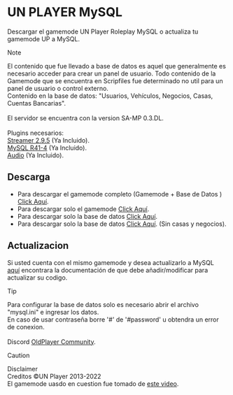 # UN PLAYER MySQL

Descargar el gamemode UN Player Roleplay MySQL o actualiza tu gamemode UP a MySQL.

> [!NOTE]
> El contenido que fue llevado a base de datos es aquel que generalmente es necesario acceder para crear un panel de usuario. Todo contenido de la Gamemode que se encuentra en Scripfiles fue determinado no util para un panel de usuario o control externo.
> <br>Contenido en la base de datos: "Usuarios, Vehículos, Negocios, Casas, Cuentas Bancarias".
> <br>
> <br>El servidor se encuentra con la version SA-MP 0.3.DL.
> <br>
> <br>Plugins necesarios:
> <br>[Streamer 2.9.5](https://github.com/samp-incognito/samp-streamer-plugin/releases/tag/v2.9.5) (Ya Incluido).
> <br>[MySQL R41-4](https://github.com/pBlueG/SA-MP-MySQL/releases/tag/R41-4) (Ya Incluido).
> <br>[Audio](https://github.com/samp-incognito/samp-audio-server-plugin) (Ya Incluido).

## Descarga

- Para descargar el gamemode completo (Gamemode + Base de Datos ) [Click Aquí](https://github.com/tucho0/UN-PLAYER-MySQL/releases/download/v1/UN.Player.zip).
- Para descargar solo el gamemode [Click Aquí](https://github.com/tucho0/UN-PLAYER-MySQL/releases/download/v1/RolePlay.pwn).
- Para descargar solo la base de datos [Click Aquí](https://github.com/tucho0/UN-PLAYER-MySQL/releases/download/v1/updatabase.sql).
- Para descargar solo la base de datos [Click Aquí](https://github.com/tucho0/UN-PLAYER-MySQL/releases/download/v1/updatabase-limpia.sql). (Sin casas y negocios).

## Actualizacion

Si usted cuenta con el mismo gamemode y desea actualizarlo a MySQL [aquí](https://github.com/tucho0/UN-PLAYER-MySQL/commit/c3737442c1f4175757be0a975076b167a1a09dab#diff-5a28d3eb3311f0fb93396a3de3d4ff7e0dbe41e9d0f2264862b77782be1a8221) encontrara la documentación de que debe añadir/modificar para actualizar su codigo.

> [!TIP]
> Para configurar la base de datos solo es necesario abrir el archivo "mysql.ini" e ingresar los datos.
> <br>En caso de usar contraseña borre '#' de '#password' u obtendra un error de conexion.
> <br>
> <br>Discord [OldPlayer Community](https://discord.gg/bUjC8DvQpa).

> [!CAUTION]
> Disclaimer
> <br>Creditos ©UN Player 2013-2022
> <br>El gamemode uasdo en cuestion fue tomado de [este video](https://www.youtube.com/watch?v=vv4rRZ2ptTA).
